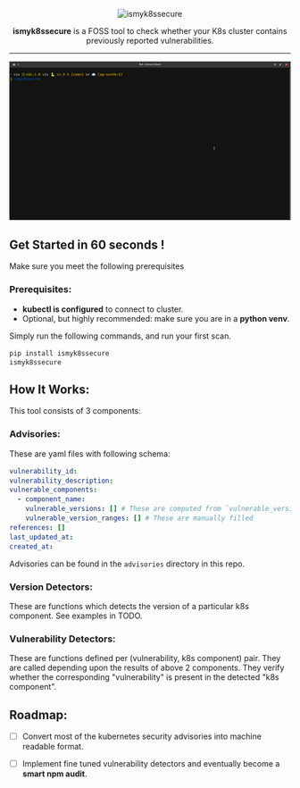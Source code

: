 <p align="center">
  <img src="https://user-images.githubusercontent.com/28975399/144255214-f4128bf7-9534-4ab6-9166-e628e270d4d8.png" alt="ismyk8ssecure" title="ismyk8ssecure"/>
</p>

<div align="center">
  <b>ismyk8ssecure</b> is a FOSS tool to check whether your K8s cluster contains previously reported vulnerabilities.
</div>

---

<p align="center">
<img src="https://github.com/ismyk8ssecure/ismyk8ssecure/raw/main/docs/static/demo.gif" alt="ismyk8ssecure_demo_gif" title="ismyk8ssecure" />
</p>


## Get Started in 60 seconds !

Make sure you meet the following prerequisites

### Prerequisites:

- **kubectl is configured** to connect to cluster.
- Optional, but highly recommended: make sure you are in a **python venv**.

Simply run the following commands, and run your first scan.

```console
pip install ismyk8ssecure
ismyk8ssecure 
```

## How It Works:

This tool consists of 3 components:

### Advisories:

These are yaml files with following schema:

```yaml
vulnerability_id:
vulnerability_description:
vulnerable_components:
  - component_name:
    vulnerable_versions: [] # These are computed from `vulnerable_version_ranges`
    vulnerable_version_ranges: [] # These are manually filled
references: []
last_updated_at:
created_at:
```

Advisories can be found in the `advisories` directory in this repo.

### Version Detectors:

These are functions which detects the version of a particular k8s component. See examples in TODO. 

### Vulnerability Detectors:

These are functions defined per (vulnerability, k8s component) pair. They are called depending upon the results of above 2 components. They verify whether the corresponding "vulnerability" is present in the detected "k8s component". 


## Roadmap:

- [ ] Convert most of the kubernetes security advisories into machine readable format.

- [ ] Implement fine tuned vulnerability detectors and eventually become a **smart npm audit**.
